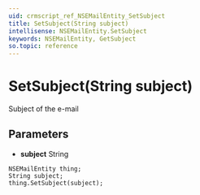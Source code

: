 ```yaml
---
uid: crmscript_ref_NSEMailEntity_SetSubject
title: SetSubject(String subject)
intellisense: NSEMailEntity.SetSubject
keywords: NSEMailEntity, GetSubject
so.topic: reference
---
```


# SetSubject(String subject)

Subject of the e-mail

## Parameters

* **subject** String

```crmscript
NSEMailEntity thing;
String subject;
thing.SetSubject(subject);
```

